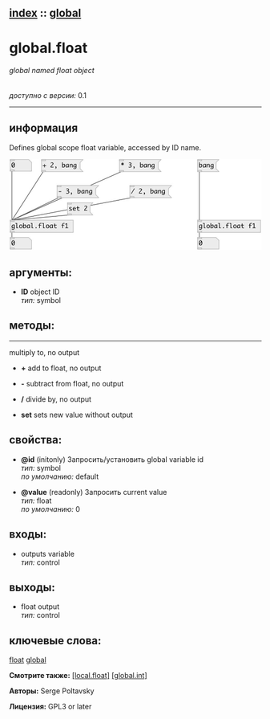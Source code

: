 [index](index.html) :: [global](category_global.html)
---

# global.float

###### global named float object

*доступно с версии:* 0.1

---


## информация
Defines global scope float variable, accessed by ID name.


[![example](../examples/img/global.float.jpg)](../examples/pd/global.float.pd)



## аргументы:

* **ID**
object ID<br>
_тип:_ symbol<br>



## методы:

* *****
multiply to, no output<br>

* **+**
add to float, no output<br>

* **-**
subtract from float, no output<br>

* **/**
divide by, no output<br>

* **set**
sets new value without output<br>




## свойства:

* **@id** (initonly)
Запросить/установить global variable id<br>
_тип:_ symbol<br>
_по умолчанию:_ default<br>

* **@value** (readonly)
Запросить current value<br>
_тип:_ float<br>
_по умолчанию:_ 0<br>



## входы:

* outputs variable<br>
_тип:_ control



## выходы:

* float output<br>
_тип:_ control



## ключевые слова:

[float](keywords/float.html)
[global](keywords/global.html)



**Смотрите также:**
[\[local.float\]](local.float.html)
[\[global.int\]](global.int.html)




**Авторы:** Serge Poltavsky




**Лицензия:** GPL3 or later





